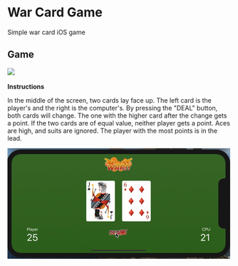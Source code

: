 # War Card Game
Simple war card iOS game

## Game

<img src=https://github.com/saramedernach/Demo/blob/master/Hnet-image.gif width = 300>

<b>Instructions</b>

In the middle of the screen, two cards lay face up.  The left card is the player's and the right is the computer's.  By pressing the "DEAL" button, both cards will change.  The one with the higher card after the change gets a point.  If the two cards are of equal value, neither player gets a point.  Aces are high, and suits are ignored.  The player with the most points is in the lead.

<img src=https://github.com/saramedernach/Demo/blob/master/War.gif>
